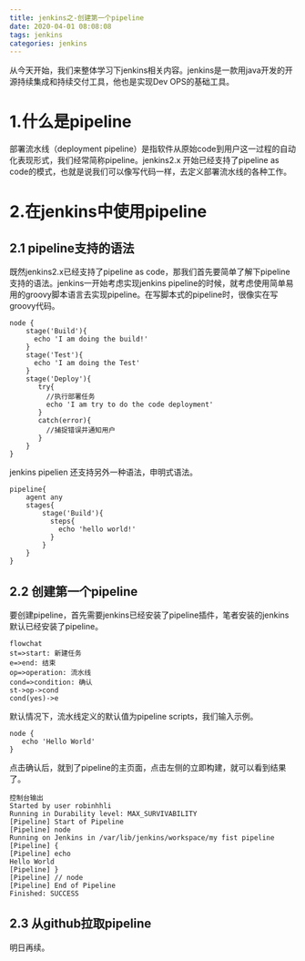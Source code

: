 ```yaml
---
title: jenkins之-创建第一个pipeline
date: 2020-04-01 08:08:08
tags: jenkins
categories: jenkins
---
```


从今天开始，我们来整体学习下jenkins相关内容。jenkins是一款用java开发的开源持续集成和持续交付工具，他也是实现Dev OPS的基础工具。
<!--more-->

# 1.什么是pipeline
部署流水线（deployment pipeline）是指软件从原始code到用户这一过程的自动化表现形式，我们经常简称pipeline。jenkins2.x 开始已经支持了pipeline as code的模式，也就是说我们可以像写代码一样，去定义部署流水线的各种工作。

# 2.在jenkins中使用pipeline
## 2.1 pipeline支持的语法
既然jenkins2.x已经支持了pipeline as code，那我们首先要简单了解下pipeline支持的语法。jenkins一开始考虑实现jenkins pipeline的时候，就考虑使用简单易用的groovy脚本语言去实现pipeline。在写脚本式的pipeline时，很像实在写groovy代码。
```
node {
    stage('Build'){
      echo 'I am doing the build!'
    }
    stage('Test'){
      echo 'I am doing the Test'
    }
    stage('Deploy'){
       try{
         //执行部署任务
         echo 'I am try to do the code deployment'
       }
       catch(error){
         //捕捉错误并通知用户
       }
    }
}
```

jenkins pipelien 还支持另外一种语法，申明式语法。
```
pipeline{
    agent any
    stages{
        stage('Build'){
          steps{
            echo 'hello world!'
          }
        }
    }
}
```

## 2.2 创建第一个pipeline
要创建pipeline，首先需要jenkins已经安装了pipeline插件，笔者安装的jenkins默认已经安装了pipeline。
```mermaid
flowchat
st=>start: 新建任务
e=>end: 结束
op=>operation: 流水线
cond=>condition: 确认
st->op->cond
cond(yes)->e
```

默认情况下，流水线定义的默认值为pipeline scripts，我们输入示例。
```
node {
   echo 'Hello World'
}
```
点击确认后，就到了pipeline的主页面，点击左侧的立即构建，就可以看到结果了。
```
控制台输出
Started by user robinhhli
Running in Durability level: MAX_SURVIVABILITY
[Pipeline] Start of Pipeline
[Pipeline] node
Running on Jenkins in /var/lib/jenkins/workspace/my fist pipeline
[Pipeline] {
[Pipeline] echo
Hello World
[Pipeline] }
[Pipeline] // node
[Pipeline] End of Pipeline
Finished: SUCCESS
```

## 2.3 从github拉取pipeline
明日再续。